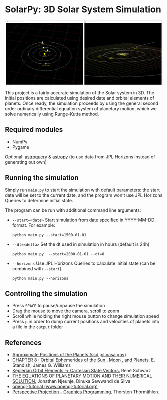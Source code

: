 # SolarPy: 3D Solar System Simulation

<p float="left" align="middle">
  <img src="screenshots/screenshot_1.png" width="49%" />
  <img src="screenshots/screenshot_2.png" width="49%" />
</p>

This project is a fairly accurate simulation of the Solar system in 3D. The initial positions
are calculated using desired date and orbital elements of planets. Once ready, the simulation proceeds
by using the general second order ordinary differential equation system of planetary motion, which we solve
numerically using Runge-Kutta method.

## Required modules

* NumPy
* Pygame

Optional: [astroquery](https://astroquery.readthedocs.io/en/latest/) 
& [astropy](https://www.astropy.org/) (to use data from JPL Horizons instead of generating out own)

## Running the simulation

Simply run `main.py` to start the simulation with default parameters: the 
start date will be set to the current date, and the program won't use 
JPL Horizons Queries to determine initial state.

The program can be run with additional command line arguments:
* `--start=<date>` Start simulation from date specified in YYYY-MM-DD format. For example:
    ```
    python main.py --start=1500-01-01
    ```
* `--dt=<delta>` Set the dt used in simulation in hours (default is 24h)
    ```
    python main.py  --start=2000-01-01 --dt=8
    ```
* `--horizons` Use JPL Horizons Queries to calculate initial state (can be combined with `--start`).
    ```
    python main.py --horizons
    ```

## Controlling the simulation

* Press `SPACE` to pause/unpause the simulation
* Drag the mouse to move the camera, scroll to zoom
* Scroll while holding the right mouse button to change simulation speed
* Press `p` in order to dump current positions and velocities of planets into a file in the `output` folder

## References

* [Approximate Positions of the Planets (ssd.jpl.nasa.gov)](https://ssd.jpl.nasa.gov/planets/approx_pos.html)
* [CHAPTER 8 : Orbital Ephemerides of the Sun , Moon , and Planets.](http://vadimchazov.narod.ru/text_pdf/XSChap8.pdf)
  E. Standish, James G. Williams
* [Keplerian Orbit Elements → Cartesian State Vectors.](https://downloads.rene-schwarz.com/download/M001-Keplerian_Orbit_Elements_to_Cartesian_State_Vectors.pdf)
  René Schwarz
* [THE EQUATIONS OF PLANETARY MOTION AND THEIR NUMERICAL SOLUTION.](http://www.wiu.edu/cas/mathematics_and_philosophy/graduate/equations-planetary-motion.pdf)
  Jonathan Njeunje, Dinuka Sewwandi de Silva
* [opengl-tutorial (www.opengl-tutorial.org)](http://www.opengl-tutorial.org/beginners-tutorials/tutorial-3-matrices/)
* [Perspective Projection - Graphics Programming.](https://www.mathematik.uni-marburg.de/~thormae/lectures/graphics1/graphics_6_1_eng_web.html#1)
  Thorsten Thormählen.
